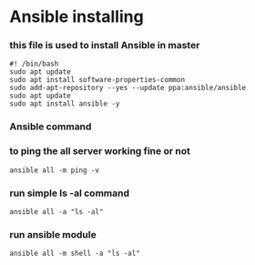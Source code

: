 # Ansible installing

### this file is used to install Ansible in master 

```
#! /bin/bash
sudo apt update
sudo apt install software-properties-common
sudo add-apt-repository --yes --update ppa:ansible/ansible
sudo apt update
sudo apt install ansible -y 
```

### Ansible command

### to ping the all server working fine or not
```ansible all -m ping -v```

### run simple ls -al command
```ansible all -a "ls -al"```

### run ansible module 
```ansible all -m shell -a "ls -al"```
